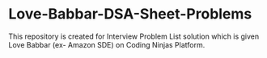 # Love-Babbar-DSA-Sheet-Problems
This repository is created for Interview Problem List solution which is given Love Babbar (ex- Amazon SDE) on Coding Ninjas Platform.
